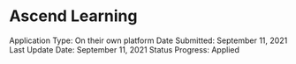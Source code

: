 # Ascend Learning

Application Type: On their own platform
Date Submitted: September 11, 2021
Last Update Date: September 11, 2021
Status Progress: Applied